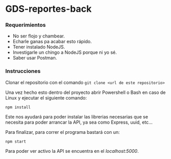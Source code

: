 # GDS-reportes-back

### Requerimientos

- No ser flojo y chambear.
- Echarle ganas pa acabar esto rápido.
- Tener instalado NodeJS.
- Investigarle un chingo a NodeJS porque ni yo sé.
- Saber usar Postman.

### Instrucciones

Clonar el repositorio con el comando `git clone <url de este repositorio>`

Una vez hecho esto dentro del proyecto abrir Powershell o Bash en caso de Linux y ejecutar el siguiente comando:

`npm install`

Este nos ayudará para poder instalar las librerias necesarias que se necesita para poder arrancar la API, ya sea como Express, uuid, etc...

Para finalizar, para correr el programa bastará con un:

`npm start`

Para poder ver activo la API se encuentra en el _localhost:5000_.
